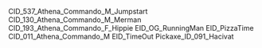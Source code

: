 CID_537_Athena_Commando_M_Jumpstart
CID_130_Athena_Commando_M_Merman
CID_193_Athena_Commando_F_Hippie
EID_OG_RunningMan
EID_PizzaTime
CID_011_Athena_Commando_M
EID_TimeOut
Pickaxe_ID_091_Hacivat
